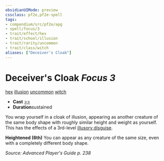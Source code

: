 ```yaml
---
obsidianUIMode: preview
cssclass: pf2e,pf2e-spell
tags:
- compendium/src/pf2e/apg
- spell/focus/3
- trait/effect/hex
- trait/school/illusion
- trait/rarity/uncommon
- trait/class/witch
aliases: ["Deceiver's Cloak"]
---
```

# Deceiver's Cloak *Focus 3*   
[hex](hex-apg.md)  [illusion](illusion.md)  [uncommon](uncommon.md)  [witch](rules/traits/witch-apg.md)  

- **Cast** [>>](chapter-9-playing-the-game.md#Actions "Two-Action") 
- **Duration**sustained

You wrap yourself in a cloak of illusion, appearing as another creature of the same body shape with roughly similar height and weight as yourself. This has the effects of a 3rd-level [illusory disguise](illusory-disguise.md).

**Heightened (6th)** You can appear as any creature of the same size, even with a completely different body shape.

*Source: Advanced Player's Guide p. 238*